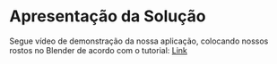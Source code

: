 # Apresentação da Solução

Segue vídeo de demonstração da nossa aplicação, colocando nossos rostos no Blender de acordo com o tutorial:
<a href="https://github.com/ICEI-PUC-Minas-PPC-CC/ppc-cc-2024-1-mod3d-noite-rayara_emilly/blob/main/presentation/Face3d%20(1).mpeg">Link</a>

